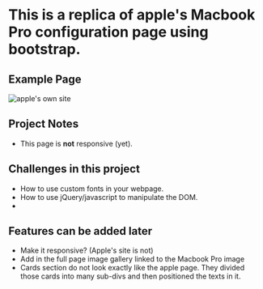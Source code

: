 
# This is a replica of apple's Macbook Pro configuration page using bootstrap.


## Example Page

![apple's own site](https://res.cloudinary.com/zzrot/image/upload/v1539706519/macbook%20pro%20configurator/mockup_example.png)


## Project Notes
* This page is **not** responsive (yet).

## Challenges in this project
* How to use custom fonts in your webpage.
* How to use jQuery/javascript to manipulate the DOM.
* 



## Features can be added later

* Make it responsive? (Apple's site is not)
* Add in the full page image gallery linked to the Macbook Pro image
* Cards section do not look exactly like the apple page. They divided those cards into many sub-divs and then positioned the texts in it.

